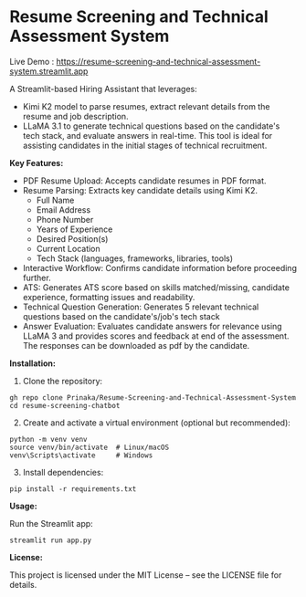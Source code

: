 # Resume Screening and Technical Assessment System

Live Demo : https://resume-screening-and-technical-assessment-system.streamlit.app

A Streamlit-based Hiring Assistant that leverages:
* Kimi K2 model to parse resumes, extract relevant details from the resume and job description.
* LLaMA 3.1 to generate technical questions based on the candidate's tech stack, and evaluate answers in real-time.
This tool is ideal for assisting candidates in the initial stages of technical recruitment.

**Key Features:**

* PDF Resume Upload: Accepts candidate resumes in PDF format.
* Resume Parsing: Extracts key candidate details using Kimi K2.
  - Full Name
  - Email Address
  - Phone Number
  - Years of Experience
  - Desired Position(s)
  - Current Location
  - Tech Stack (languages, frameworks, libraries, tools)
* Interactive Workflow: Confirms candidate information before proceeding further.
* ATS: Generates ATS score based on skills matched/missing, candidate experience, formatting issues and readability.
* Technical Question Generation: Generates 5 relevant technical questions based on the candidate's/job's tech stack
* Answer Evaluation: Evaluates candidate answers for relevance using LLaMA 3 and provides scores and feedback at end of the assessment. The responses can be downloaded as pdf by the candidate.

**Installation:**

1. Clone the repository:
```
gh repo clone Prinaka/Resume-Screening-and-Technical-Assessment-System
cd resume-screening-chatbot
```

2. Create and activate a virtual environment (optional but recommended):
```
python -m venv venv
source venv/bin/activate  # Linux/macOS
venv\Scripts\activate     # Windows
```

3. Install dependencies:
```
pip install -r requirements.txt
```

**Usage:**

Run the Streamlit app:
```
streamlit run app.py
```

**License:**

This project is licensed under the MIT License – see the LICENSE file for details.
